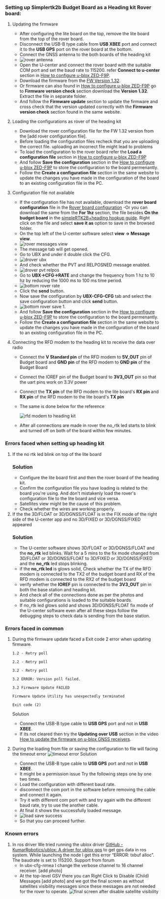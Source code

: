 ### Setting up Simplertk2b Budget Board as a Heading kit Rover board:
1. Updating the firmware
   - After configuring the lite board on the top, remove the lite board from the top of the rover board.
   - Disconnect the USB-B type cable from **USB XBEE** port and connect it to the **USB GPS** port on the rover board at the bottom.
   - Connect the GNSS antenna to the both boards of the heading kit
   - ![rover antenna](https://github.com/user-attachments/assets/391f0f85-e813-491c-8885-e8c61fab1f5b)
   - Open the U-center and connect the rover board with the suitable COM port and set the baud rate to 115200. refer **Connect to u-center** section in [How to configure u-blox ZED-F9P](https://www.ardusimple.com/how-to-configure-ublox-zed-f9p/#elementor-toc__heading-anchor-4).
   - Download the firmware from the [FW Version 1.32](https://drive.google.com/file/d/1vGNgYuJrV6BfyxmUxkQAvwy2_Sb4ySH0/view?usp=sharing).
   - Or firmware can also found in [How to configure u-blox ZED-F9P](https://www.ardusimple.com/how-to-configure-ublox-zed-f9p/#elementor-toc__heading-anchor-4) go to **Firmware version check** section download the **Version 1.32**. Extract the file in separate folder.
   - And follow the **Firmware update** section to update the firmware and cross check that the version updated correctly with the **Firmware version check** section found in the same website.
  
2. Loading the configurations as rover of the heading kit
   - Download the rover configuration file for the FW 1.32 version from the [add rover configuration file].
   - Before loading the configuration files recheck that you are uploading the correct file. uploading an incorrect file might lead to problems
   - To load the configuration to the rover board refer the **Load a configuration file** section in [How to configure u-blox ZED-F9P](https://www.ardusimple.com/how-to-configure-ublox-zed-f9p/#elementor-toc__heading-anchor-6)
   - And follow **Save the configuration** section in the [How to configure u-blox ZED-F9P](https://www.ardusimple.com/how-to-configure-ublox-zed-f9p/#elementor-toc__heading-anchor-6) to store the configuration to the board permenantly.
   - Follow the **Create a configuration file** section in the same website to update the changes you have made in the configuration of the board to an existing configuration file in the PC.

3. Configuration file not available
   - If the configuration file has not available, download the **rover board configuration** file in the [Rover board configuration](https://drive.google.com/file/d/1-d5m3nyiv6EF2fXdvWtEuJJczOBV59ue/view?usp=sharing)
   -Or you can download the same from the **For 1hz** section, the file besides **On the budget board** in the [simpleRTK2B+heading hookup guide](https://www.ardusimple.com/simplertk2heading-hookup-guide/). Right click on the file and select **save it as** option to save in the browsed folder.
   - On the top left of the U-center software select **view -> Message view**.
   - ![rover messages view](https://github.com/user-attachments/assets/c22de780-be3e-490a-80e5-4749cf096cfe)
   - The message tab will get opened.
   - Go to UBX and under it double click the CFG.
   - ![drover ubx](https://github.com/user-attachments/assets/f1130286-128d-4ddb-b274-4a1913d5eb9f)
   - And check whether the PVT and RELPOSNED message enabled.
   - ![drover pvt relpos](https://github.com/user-attachments/assets/fe421d9c-a6d3-4c74-bcad-fcf28e1a7a5d)
   - Go to **UBX->CFG->RATE** and change the frequency from 1 hz to 10 hz by reducing the 1000 ms to 100 ms time period.
   - ![bottom rover rate](https://github.com/user-attachments/assets/72ad045d-4e6b-48bb-86f4-1bac4cab913b)
   - Click the **send** button.
   - Now save the configuration by **UBX-CFG-CFG** tab and select the save configuration button and click **send** button.
   - ![bottom rover save 1](https://github.com/user-attachments/assets/64f4a669-94c5-4089-be41-431cc518a871).
   - And follow **Save the configuration** section in the [How to configure u-blox ZED-F9P](https://www.ardusimple.com/how-to-configure-ublox-zed-f9p/#elementor-toc__heading-anchor-6) to store the configuration to the board permenantly.
   - Follow the **Create a configuration file** section in the same website to update the changes you have made in the configuration of the board to an existing configuration file in the PC.

4. Connecting the RFD modem to the heading kit to receive the data over radio
   - Connect the **V Standard pin** of the RFD modem to **5V_OUT** pin of Budget board and **GND pin** of the RFD modem to **GND pin** of the Budget Board
   - Connect the IOREF pin of the Budget board to **3V3_OUT** pin so that the uart pins work on 3.3V power
   - Connect the **TX pin** of the RFD modem to the lite board's **RX pin** and **RX pin** of the RFD modem to the lite board's **TX pin**
   - The same is done below for the reference
      
     ![rfd modem to heading kit](https://github.com/user-attachments/assets/14015897-b7d5-45f0-bba4-22a47cd1061f)

   - After all connections are made in rover the no_rtk led starts to blink and turned off on both of the board within few minutes.

### Errors faced when setting up heading kit
1. If the no rtk led blink on top of the lite board
   ### Solution
   - Configure the lite board first and then the rover board of the heading kit.
   - Confirm the configuration file you have loading is related to the board you're using. And don't mistakenly load the rover's configuration file to the lite board and vice versa.
   - Satellites view might be the cause of this problem.
   - Check whether the wires are working properly.
2. If the the 3D/FLOAT or 3D/DGNSS/FLOAT is in the FIX mode of the right side of the U-center app and no 3D/FIXED or 3D/DGNSS/FIXED appeared
   ### Solution
   - The U-center software shows 3D/FLOAT or 3D/DGNSS/FLOAT and the **no_rtk** led blinks. Wait for a 5 mins to the fix mode changed from 3D/FLOAT or 3D/DGNSS/FLOAT to 3D/FIXED or 3D/DGNSS/FIXED and the **no_rtk** led stops blinking. 
   - if the **no_rtk led** is glows solid, Check whether the TX of the RFD modem is connected to the TX2 of the budget board and RX of the RFD modem is connected to the RX2 of the budget board
   - verify whether the **IOREF** pin is connected to the **3V3_OUT** pin in both the base station and heading kit.
   - And check all of the connections done as per the photos and suitable configurations is loaded to the suitable boards.
   - If no_rtk led glows solid and shows 3D/DGNSS/FLOAT fix mode of the U-center software even after all these steps follow the debugging steps to check data is sending from the base station.

### Errors faced in common
1. During the firmware update faced a Exit code 2 error when updating firmware.  
    ``` 
    1.2 - Retry poll
   
    2.2 - Retry poll
   
    3.2 - Retry poll

    3.2 ERROR: Version poll failed.

    3.2 Firmware Update FAILED

    Firmware Update Utility has unexpectedly terminated

    Exit code (2)
    ```

   Solution
   - Connect the USB-B type cable to **USB GPS** port and not in **USB XBEE**.
   - If its not cleared then try the **Updating over USB** section in the video [How to update the firmware on u-blox GNSS receivers](https://youtu.be/lqZ1wTd9gKU?si=oB4lXuNcgepNKxc9).
  
2. During the loading from file or saving the configuration to file will facing the timeout error
   ![timeout error](https://github.com/user-attachments/assets/d6c4c091-3a6d-4895-8316-bf5accd167a2)
   Solution
   - Connect the USB-B type cable to **USB GPS** port and not in **USB XBEE**.
   - It might be a permission issue Try the following steps one by one two times.
   - Load the configuration with different baud rate.
   - disconnect the com port in the software before removing the cable and connect it again.
   - Try it with different com port with and try again with the different baud rate, try to use the another cable.
   - At final it shows the successfully loaded message.
   - ![load save success](https://github.com/user-attachments/assets/679932b9-ee97-4611-8931-a8a3936c51ec)
   - So that you can proceed further.

### Known errors
1. In ros driver We tried running the ublox driver [GitHub - KumarRobotics/ublox: A driver for ublox gps](https://github.com/KumarRobotics/ublox) to get gps data in ros system. While launching the node I get this error “ERROR: txbuf alloc”. The baudrate is set to 115200.
   Support from forum
   - In ubx-cfg-nmea I change the verbose channel to 16 channel receiver.
     [add photo]
   - At the top-level GSV there you can Right Click to Disable (Child) Messages
     [add photo]
     and we got the final screen as without satellites visibility messages since these messages are not needed for the rover to operate.
     ![final screen after disable satellite visibility](https://github.com/user-attachments/assets/219cf9a5-53ca-4736-9ebf-35d4a8c2f41f)

